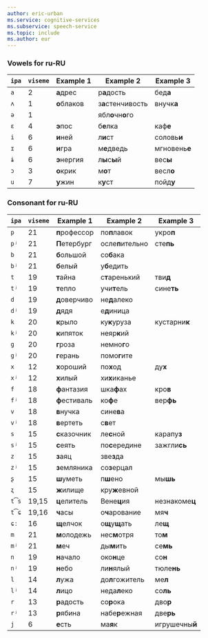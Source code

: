 ```yaml
---
author: eric-urban
ms.service: cognitive-services
ms.subservice: speech-service
ms.topic: include
ms.author: eur
---
```


### Vowels for ru-RU

| `ipa` | `viseme` | Example 1     | Example 2         | Example 3      |
|-------|----------|---------------|-------------------|----------------|
| `a`   | 2        | **а**дрес     | р**а**дость       | бед**а**       |
| `ʌ`   | 1        | **о**блаков   | з**а**стенчивость | внучк**а**     |
| `ə`   | 1        |               | ябл**о**чн**о**го |                |
| `ɛ`   | 4        | **э**пос      | б**е**лка         | каф**е**       |
| `i`   | 6        | **и**ней      | л**и**ст          | соловь**и**    |
| `ɪ`   | 6        | **и**гра      | м**е**дведь       | мгновень**е**  |
| `ɨ`   | 6        | **э**нергия   | л**ы**с**ы**й     | вес**ы**       |
| `ɔ`   | 3        | **о**крик     | м**о**т           | весл**о**      |
| `u`   | 7        | **у**жин      | к**у**ст          | пойд**у**      |

### Consonant for ru-RU

| `ipa` | `viseme` | Example 1     | Example 2         | Example 3      |
|-------|----------|---------------|-------------------|----------------|
| `p`   | 21       | **п**рофессор | по**п**лавок      | укро**п**      |
| `pʲ`  | 21       | **П**етербург | осле**п**ительно  | сте**пь**      |
| `b`   | 21       | **б**ольшой   | со**б**ака        |                |
| `bʲ`  | 21       | **б**елый     | у**б**едить       |                |
| `t`   | 19       | **т**айна     | с**т**аренький    | тви**д**       |
| `tʲ`  | 19       | **т**епло     | учи**т**ель       | сине**ть**     |
| `d`   | 19       | **д**оверчиво | не**д**алеко      |                |
| `dʲ`  | 19       | **д**ядя      | е**д**иница       |                |
| `k`   | 20       | **к**рыло     | ку**к**уруза      | кустарни**к**  |
| `kʲ`  | 20       | **к**ипяток   | неяр**к**ий       |                |
| `g`   | 20       | **г**роза     | немно**г**о       |                |
| `gʲ`  | 20       | **г**ерань    | помо**г**ите      |                |
| `x`   | 12       | **х**ороший   | по**х**од         | ду**х**        |
| `xʲ`  | 12       | **х**илый     | хи**х**иканье     |                |
| `f`   | 18       | **ф**антазия  | шка**ф**ах        | кро**в**       |
| `fʲ`  | 18       | **ф**естиваль | ко**ф**е          | вер**фь**      |
| `v`   | 18       | **в**нучка    | сине**в**а        |                |
| `vʲ`  | 18       | **в**ертеть   | с**в**ет          |                |
| `s`   | 15       | **с**казочник | ле**с**ной        | карапу**з**    |
| `sʲ`  | 15       | **с**еять     | по**с**ередине    | зажгли**сь**   |
| `z`   | 15       | **з**аяц      | зве**з**да        |                |
| `zʲ`  | 15       | **з**емляника | со**з**ерцал      |                |
| `ʂ`   | 15       | **ш**уметь    | п**ш**ено         | мы**шь**       |
| `ʐ`   | 15       | **ж**илище    | кру**ж**евной     |                |
| `t͡s` | 19,15    | **ц**елитель  | Вене**ц**ия       | незнакоме**ц** |
| `t͡ɕ` | 19,16    | **ч**асы      | о**ч**арование    | мя**ч**        |
| `ɕː`  | 16       | **щ**елчок    | о**щ**у**щ**ать   | ле**щ**        |
| `m`   | 21       | **м**олодежь  | нес**м**отря      | то**м**        |
| `mʲ`  | 21       | **м**еч       | ды**м**ить        | се**мь**       |
| `n`   | 19       | **н**ачало    | око**н**це        | со**н**        |
| `nʲ`  | 19       | **н**ебо      | ли**н**ялый       | тюле**нь**     |
| `l`   | 14       | **л**ужа      | до**л**гожитель   | ме**л**        |
| `lʲ`  | 14       | **л**ицо      | неда**л**еко      | со**ль**       |
| `r`   | 13       | **р**адость   | со**р**ока        | дво**р**       |
| `rʲ`  | 13       | **р**ябина    | набе**р**ежная    | две**рь**      |
| `j`   | 6        | **е**сть      | ма**я**к          | игрушечны**й** |